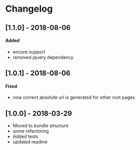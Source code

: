 # Changelog

## [1.1.0] - 2018-08-06

#### Added
* encore support
* removed jquery dependency

## [1.0.1] - 2018-08-06

#### Fixed 
* now correct absolute url is generated for other root pages

## [1.0.0] - 2018-03-29

* Moved to bundle structure
* some refactoring
* Added tests
* updated readme